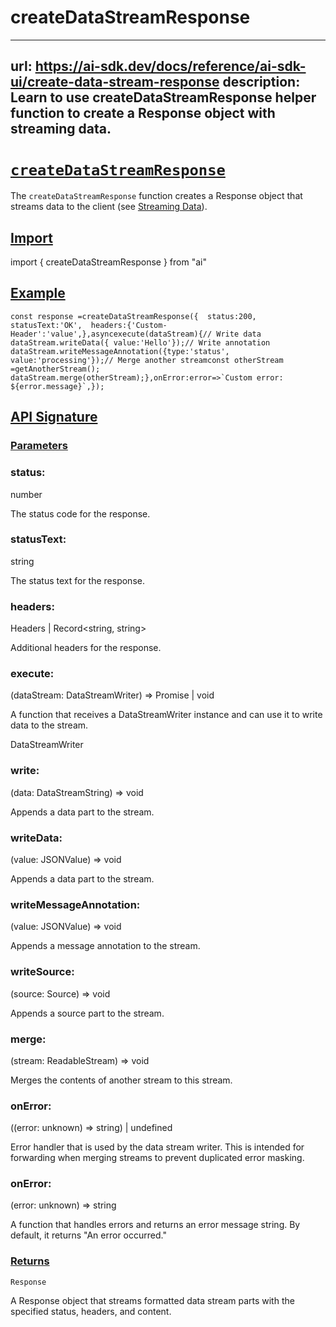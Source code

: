 # createDataStreamResponse


---
url: https://ai-sdk.dev/docs/reference/ai-sdk-ui/create-data-stream-response
description: Learn to use createDataStreamResponse helper function to create a Response object with streaming data.
---


# [`createDataStreamResponse`](#createdatastreamresponse)


The `createDataStreamResponse` function creates a Response object that streams data to the client (see [Streaming Data](/docs/ai-sdk-ui/streaming-data)).


## [Import](#import)


import { createDataStreamResponse } from "ai"


## [Example](#example)


```
const response =createDataStreamResponse({  status:200,  statusText:'OK',  headers:{'Custom-Header':'value',},asyncexecute(dataStream){// Write data    dataStream.writeData({ value:'Hello'});// Write annotation    dataStream.writeMessageAnnotation({type:'status', value:'processing'});// Merge another streamconst otherStream =getAnotherStream();    dataStream.merge(otherStream);},onError:error=>`Custom error: ${error.message}`,});
```


## [API Signature](#api-signature)



### [Parameters](#parameters)



### status:


number

The status code for the response.


### statusText:


string

The status text for the response.


### headers:


Headers | Record<string, string>

Additional headers for the response.


### execute:


(dataStream: DataStreamWriter) => Promise<void> | void

A function that receives a DataStreamWriter instance and can use it to write data to the stream.

DataStreamWriter


### write:


(data: DataStreamString) => void

Appends a data part to the stream.


### writeData:


(value: JSONValue) => void

Appends a data part to the stream.


### writeMessageAnnotation:


(value: JSONValue) => void

Appends a message annotation to the stream.


### writeSource:


(source: Source) => void

Appends a source part to the stream.


### merge:


(stream: ReadableStream<DataStreamString>) => void

Merges the contents of another stream to this stream.


### onError:


((error: unknown) => string) | undefined

Error handler that is used by the data stream writer. This is intended for forwarding when merging streams to prevent duplicated error masking.


### onError:


(error: unknown) => string

A function that handles errors and returns an error message string. By default, it returns "An error occurred."


### [Returns](#returns)


`Response`

A Response object that streams formatted data stream parts with the specified status, headers, and content.
